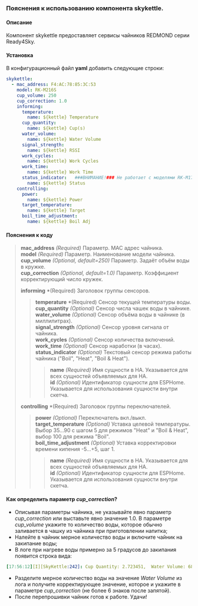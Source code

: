 ### Пояснения к использованию компонента skykettle.
#### Описание
Компонент skykettle предоставляет сервисы чайников REDMOND серии Ready4Sky.  
#### Установка
В конфигурационный файл **yaml** добавить следующие строки:
```yml
skykettle:
  - mac_address: F4:AC:78:85:3C:53  
    model: RK-M216S  
    cup_volume: 250
    cup_correction: 1.0
    informing:
      temperature:
        name: ${kettle} Temperature
      cup_quantity:
        name: ${kettle} Cup(s)
      water_volume:
        name: ${kettle} Water Volume
      signal_strength:
        name: ${kettle} RSSI
      work_cycles:
        name: ${kettle} Work Cycles
      work_time:
        name: ${kettle} Work Time
      status_indicator:   ###ВНИМАНИЕ!### Не работает с моделями RK-M17xS и RK-G200.
        name: ${kettle} Status
    controlling:
      power:
        name: ${kettle} Power
      target_temperature:
        name: ${kettle} Target
      boil_time_adjustment:
        name: ${kettle} Boil Adj
```
#### Пояснения к коду	
>**mac_address** *(Required)* Параметр. MAC адрес чайника.  
>**model** *(Required)* Параметр. Наименование модели чайника.  
>**cup_volume** *(Optional, default=250)* Параметр. Задаёт объём воды в кружке.  
>**cup_correction** *(Optional, default=1.0)* Параметр. Коэффициент корректирующий число кружек.  
>  
>**informing** *(Required) Заголовок группы сенсоров.  
>>**temperature** *(Required) Сенсор текущей температуры воды.  
>>**cup_quantity** *(Optional)* Сенсор числа чашек воды в чайнике.  
>>**water_volume** *(Optional)* Сенсор объёма воды в чайнике (в миллилитрах).  
>>**signal_strength** *(Optional)* Сенсор уровня сигнала от чайника.  
>>**work_cycles** *(Optional)* Сенсор количества включений.  
>>**work_time** *(Optional)* Сенсор наработки (в часах).  
>>**status_indicator** *(Optional)* Текстовый сенсор режима работы чайника ("Boil", "Heat", "Boil & Heat").  
>>>**name** *(Required)* Имя сущности в HA. Указывается для всех сущностей объявляемых для HA.  
>>>**id** *(Optional)* Идентификатор сущности для ESPHome. Указывается для использования сущности внутри скетча.  
>  
>**controlling** *(Required) Заголовок группы переключателей.  
>>**power** *(Optional)* Переключатель вкл./выкл.   
>>**target_temperature** *(Optional)* Уставка целевой температуры. Выбор 35...90 с шагом 5 для режимов "Heat" и "Boil & Heat", выбор 100 для режима "Boil".  
>>**boil_time_adjustment** *(Optional)* Уставка корректировки времени кипения -5...+5, шаг 1.  
>>>**name** *(Required)* Имя сущности в HA. Указывается для всех сущностей объявляемых для HA.  
>>>**id** *(Optional)* Идентификатор сущности для ESPHome. Указывается для использования сущности внутри скетча.  

#### Как определить параметр  *cup_correction*? 
- Описывая параметры чайника, не указывайте явно параметр *cup_correction* или выставьте явно значение 1.0. В параметре *cup_volume* укажите то количество воды, которое обычно заливается в чашку из чайника при приготовлении напитка;  
- Налейте в чайник мерное количество воды и включите чайник на закипание воды;  
- В логе при нагреве воды примерно за 5 градусов до закипания появится строка вида:  
```yml
[17:56:12][I][SkyKettle:242]: Cup Quantity: 2.723451,  Water Volume: 681
```
- Разделите мерное количество воды на значение *Water Volume* из лога и получите корректирующее значение, которое и укажите в параметре *cup_correction* (не более 6 знаков после запятой).  
- После перепрошивки чайник готов к работе. Удачи!  